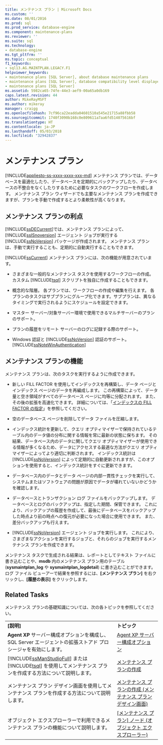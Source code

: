 ```yaml
---
title: メンテナンス プラン | Microsoft Docs
ms.custom: ''
ms.date: 08/01/2016
ms.prod: sql
ms.prod_service: database-engine
ms.component: maintenance-plans
ms.reviewer: ''
ms.suite: sql
ms.technology:
- database-engine
ms.tgt_pltfrm: ''
ms.topic: conceptual
f1_keywords:
- sql13.AG.MAINTPLAN.LEGACY.F1
helpviewer_keywords:
- maintenance plans [SQL Server], about database maintenance plans
- maintenance plans [SQL Server], database compatibility level displayed in designer
- maintenance plans [SQL Server]
ms.assetid: 5982ca65-74fe-44e3-aef9-00a65a0db169
caps.latest.revision: 44
author: MikeRayMSFT
ms.author: mikeray
manager: craigg
ms.openlocfilehash: 7cf96ca22eadda04601510a545e21715a88fbb58
ms.sourcegitcommit: 1740f3090b168c0e809611a7aa6fd514075616bf
ms.translationtype: HT
ms.contentlocale: ja-JP
ms.lasthandoff: 05/03/2018
ms.locfileid: "32942837"
---
```

# <a name="maintenance-plans"></a>メンテナンス プラン
[!INCLUDE[appliesto-ss-xxxx-xxxx-xxx-md](../../includes/appliesto-ss-xxxx-xxxx-xxx-md.md)]
  メンテナンス プランでは、データベースを最適化したり、データベースを定期的にバックアップしたり、データベースの不整合をなくしたりするために必要なタスクのワークフローを作成します。 メンテナンス プラン ウィザードでも主要なメンテナンス プランを作成できますが、プランを手動で作成するとより柔軟性が高くなります。  
  
## <a name="benefits-of-maintenance-plans"></a>メンテナンス プランの利点  
 [!INCLUDE[ssDECurrent](../../includes/ssdecurrent-md.md)]では、メンテナンス プランによって、[!INCLUDE[ssISnoversion](../../includes/ssisnoversion-md.md)] エージェント ジョブが実行する [!INCLUDE[ssNoVersion](../../includes/ssnoversion-md.md)] パッケージが作成されます。 メンテナンス プランは、手動で実行することも、定期的に自動実行することもできます。  
  
 [!INCLUDE[ssCurrent](../../includes/sscurrent-md.md)] メンテナンス プランには、次の機能が用意されています。  
  
-   さまざまな一般的なメンテナンス タスクを使用するワークフローの作成。 カスタム [!INCLUDE[tsql](../../includes/tsql-md.md)] スクリプトを独自に作成することもできます。  
  
-   概念的な階層。 各プランでは、ワークフローの作成や編集を行えます。 各プランのタスクはサブプランにグループ化できます。サブプランは、異なるタイミングで実行されるようにスケジュールを設定できます。  
  
-   マスター サーバー/対象サーバー環境で使用できるマルチサーバーのプランのサポート。  
  
-   プランの履歴をリモート サーバーのログに記録する際のサポート。  
  
-   Windows 認証と [!INCLUDE[ssNoVersion](../../includes/ssnoversion-md.md)] 認証のサポート。 [!INCLUDE[ssNoteWinAuthentication](../../includes/ssnotewinauthentication-md.md)]  
  
## <a name="maintenance-plan-functionality"></a>メンテナンス プランの機能  
 メンテナンス プランは、次のタスクを実行するように作成できます。  
  
-   新しい FILL FACTOR を使用してインデックスを再構築し、データ ページとインデックス ページのデータを再編成します。 この再構築によって、データ量と空き領域がすべてのデータベース ページに均等に分配されます。 また、その後の拡張を高速化できます。 詳細については、「[インデックスの FILL FACTOR の指定](../../relational-databases/indexes/specify-fill-factor-for-an-index.md)」を参照してください。  
  
-   空のデータベース ページを削除してデータ ファイルを圧縮します。  
  
-   インデックス統計を更新して、クエリ オプティマイザーで保持されているテーブル内のデータ値の分布に関する情報を常に最新の状態に保ちます。 その結果、データベース内のデータに関してクエリ オプティマイザーが使用できる情報が多くなるため、データにアクセスする最適な方法がクエリ オプティマイザーによってより適切に判断されます。 インデックス統計は [!INCLUDE[ssNoVersion](../../includes/ssnoversion-md.md)] によって定期的に自動更新されますが、このオプションを使用すると、インデックス統計をすぐに更新できます。  
  
-   データベース内のデータとデータ ページの内部一貫性チェックを実行して、システムまたはソフトウェアの問題が原因でデータが壊れていないかどうかを確認します。  
  
-   データベースとトランザクション ログ ファイルをバックアップします。 データベースとログのバックアップは、指定した期間、保管できます。 これにより、バックアップの履歴を作成して、最後にデータベースをバックアップした時点より前の時点への復元が必要になった場合に使用できます。 また、差分バックアップも行えます。  
  
-   [!INCLUDE[ssNoVersion](../../includes/ssnoversion-md.md)] エージェント ジョブを実行します。 これにより、さまざまなアクションを実行するジョブと、それらのジョブを実行するメンテナンス プランを作成できます。  
  
 メンテナンス タスクで生成される結果は、レポートとしてテキスト ファイルに書き込むことや、**msdb** 内のメンテナンス プラン用のテーブル (**sysmaintplan_log** や **sysmaintplan_logdetail**) に書き込むことができます。 ログ ファイル ビューアーで結果を参照するには、**[メンテナンス プラン]** を右クリックし、**[履歴の表示]** をクリックします。  
  
## <a name="related-tasks"></a>Related Tasks  
 メンテナンス プランの基礎知識については、次の各トピックを参照してください。  
  
|||  
|-|-|  
|**[説明]**|**トピック**|  
|**Agent XP** サーバー構成オプションを構成し、SQL Server エージェントの拡張ストアド プロシージャを有効にします。|[Agent XP サーバー構成オプション](../../database-engine/configure-windows/agent-xps-server-configuration-option.md)|
|[!INCLUDE[ssManStudioFull](../../includes/ssmanstudiofull-md.md)] または [!INCLUDE[tsql](../../includes/tsql-md.md)] を使用してメンテナンス プランを作成する方法について説明します。|[メンテナンス プランの作成](../../relational-databases/maintenance-plans/create-a-maintenance-plan.md)|  
|メンテナンス プラン デザイン画面を使用してメンテナンス プランを作成する方法について説明します。|[メンテナンス プランの作成 &#40;メンテナンス プラン デザイン画面&#41;](../../relational-databases/maintenance-plans/create-a-maintenance-plan-maintenance-plan-design-surface.md)|  
|オブジェクト エクスプローラーで利用できるメンテナンス プランの機能について説明します。|[[メンテナンス プラン] ノード &#40;オブジェクト エクスプローラー&#41;](../../relational-databases/maintenance-plans/maintenance-plans-node-object-explorer.md)|  
  
  
